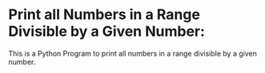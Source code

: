 # Print all Numbers in a Range Divisible by a Given Number:
This is a Python Program to print all numbers in a range divisible by a given number.
